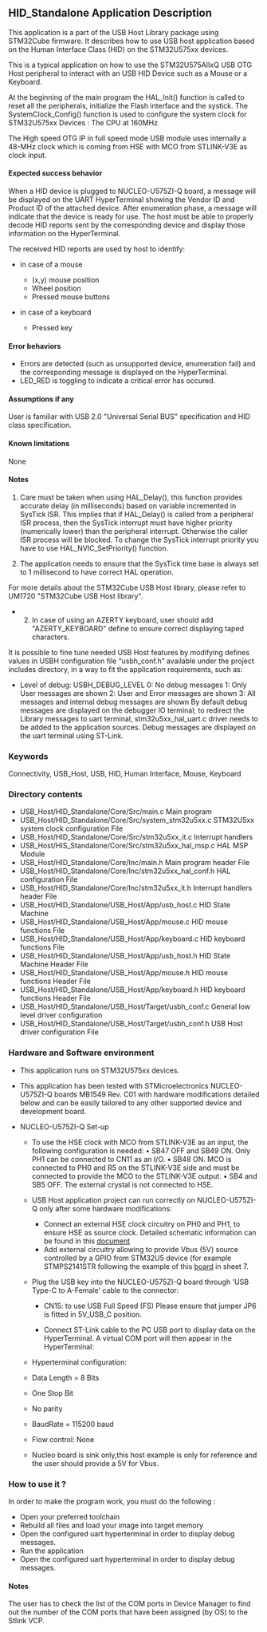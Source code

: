 ## HID_Standalone Application Description

This application is a part of the USB Host Library package using STM32Cube firmware. It describes how to use
USB host application based on the Human Interface Class (HID) on the STM32U575xx devices.

This is a typical application on how to use the STM32U575AIIxQ USB OTG Host peripheral to interact with an USB
HID Device such as a Mouse or a Keyboard.

At the beginning of the main program the HAL_Init() function is called to reset
all the peripherals, initialize the Flash interface and the systick.
The SystemClock_Config() function is used to configure the system clock for STM32U575xx Devices :
The CPU at 160MHz

The High speed OTG IP in full speed mode USB module uses internally a 48-MHz clock which is coming from HSE with MCO from STLINK-V3E as clock input.

#### <b>Expected success behavior</b>

When a HID device is plugged to NUCLEO-U575ZI-Q board, a message will be displayed on the UART HyperTerminal showing
the Vendor ID and Product ID of the attached device.
After enumeration phase, a message will indicate that the device is ready for use.
The host must be able to properly decode HID reports sent by the corresponding device and display those information on the HyperTerminal.

The received HID reports are used by host to identify:
- in case of a mouse
   - (x,y) mouse position
   - Wheel position
   - Pressed mouse buttons

- in case of a keyboard
   - Pressed key

#### <b>Error behaviors</b>

  - Errors are detected (such as unsupported device, enumeration fail) and the corresponding message is displayed on the HyperTerminal.
  - LED_RED is toggling to indicate a critical error has occured.

#### <b>Assumptions if any</b>

User is familiar with USB 2.0 "Universal Serial BUS" specification and HID class specification.

#### <b>Known limitations</b>

None

#### Notes

 1. Care must be taken when using HAL_Delay(), this function provides accurate delay (in milliseconds)
      based on variable incremented in SysTick ISR. This implies that if HAL_Delay() is called from
      a peripheral ISR process, then the SysTick interrupt must have higher priority (numerically lower)
      than the peripheral interrupt. Otherwise the caller ISR process will be blocked.
      To change the SysTick interrupt priority you have to use HAL_NVIC_SetPriority() function.

 2. The application needs to ensure that the SysTick time base is always set to 1 millisecond
      to have correct HAL operation.


For more details about the STM32Cube USB Host library, please refer to UM1720
"STM32Cube USB Host library".

-  2. In case of using an AZERTY keyboard, user should add "AZERTY_KEYBOARD" define to ensure correct
displaying taped characters.

It is possible to fine tune needed USB Host features by modifying defines values in USBH configuration
file “usbh_conf.h” available under the project includes directory, in a way to fit the application
requirements, such as:
- Level of debug: USBH_DEBUG_LEVEL
                  0: No debug messages
                  1: Only User messages are shown
                  2: User and Error messages are shown
                  3: All messages and internal debug messages are shown
   By default debug messages are displayed on the debugger IO terminal; to redirect the Library
   messages to uart terminal, stm32u5xx_hal_uart.c driver needs to be added to the application sources.
   Debug messages are displayed on the uart terminal using ST-Link.


### Keywords

Connectivity, USB_Host, USB, HID, Human Interface, Mouse, Keyboard

### Directory contents

  - USB_Host/HID_Standalone/Core/Src/main.c                         Main program
  - USB_Host/HID_Standalone/Core/Src/system_stm32u5xx.c             STM32U5xx system clock configuration File
  - USB_Host/HID_Standalone/Core/Src/stm32u5xx_it.c                 Interrupt handlers
  - USB_Host/HIS_Standalone/Core/Src/stm32u5xx_hal_msp.c            HAL MSP Module
  - USB_Host/HID_Standalone/Core/Inc/main.h                         Main program header File
  - USB_Host/HID_Standalone/Core/Inc/stm32u5xx_hal_conf.h           HAL configuration File
  - USB_Host/HID_Standalone/Core/Inc/stm32u5xx_it.h                 Interrupt handlers header File
  - USB_Host/HID_Standalone/USB_Host/App/usb_host.c                 HID State Machine
  - USB_Host/HID_Standalone/USB_Host/App/mouse.c                    HID mouse functions File
  - USB_Host/HID_Standalone/USB_Host/App/keyboard.c                 HID keyboard functions File
  - USB_Host/HID_Standalone/USB_Host/App/usb_host.h                 HID State Machine Header File
  - USB_Host/HID_Standalone/USB_Host/App/mouse.h                    HID mouse functions Header File
  - USB_Host/HID_Standalone/USB_Host/App/keyboard.h                 HID keyboard functions Header File
  - USB_Host/HID_Standalone/USB_Host/Target/usbh_conf.c             General low level driver configuration
  - USB_Host/HID_Standalone/USB_Host/Target/usbh_conf.h             USB Host driver configuration File

### Hardware and Software environment

  - This application runs on STM32U575xx devices.

  - This application has been tested with STMicroelectronics NUCLEO-U575ZI-Q boards MB1549 Rev. C01 with hardware modifications
    detailed below and can be easily tailored to any other supported device and development board.

  - NUCLEO-U575ZI-Q Set-up
    - To use the HSE clock with MCO from STLINK-V3E as an input, the following configuration is needed:
      • SB47 OFF and SB49 ON. Only PH1 can be connected to CN11 as an I/O.
      • SB48 ON. MCO is connected to PH0 and R5 on the STLINK-V3E side and must be connected to provide the MCO to the STLINK-V3E output.
      • SB4 and SB5 OFF. The external crystal is not connected to HSE.

    - USB Host application project can run correctly on NUCLEO-U575ZI-Q only after some hardware modifications:
       - Connect an external HSE clock circuitry on PH0 and PH1, to ensure HSE as source clock. Detailed schematic information can be found in this  [document](https://www.st.com/en/evaluation-tools/nucleo-u575zi-q.html)
       - Add external circuitry allowing to provide Vbus (5V) source controlled by a GPIO from STM32U5 device (for example STMPS2141STR following the example of this [board](https://www.st.com/resource/en/schematic_pack/mb1364-h743zi-c01_schematic.pdf) in sheet 7.
    - Plug the USB key into the NUCLEO-U575ZI-Q board through 'USB Type-C
      to A-Female' cable to the connector:
      - CN15: to use USB Full Speed (FS)
               Please ensure that jumper JP6 is fitted in 5V_USB_C position.

      - Connect ST-Link cable to the PC USB port to display data on the HyperTerminal.
    A virtual COM port will then appear in the HyperTerminal:

     - Hyperterminal configuration:
      - Data Length = 8 Bits
      - One Stop Bit
      - No parity
      - BaudRate = 115200 baud
      - Flow control: None

    - Nucleo board is sink only,this host example is only for reference and the user should provide a 5V for Vbus.

### How to use it ?

In order to make the program work, you must do the following :
 - Open your preferred toolchain
 - Rebuild all files and load your image into target memory
 - Open the configured uart hyperterminal in order to display debug messages.
 - Run the application
 - Open the configured uart hyperterminal in order to display debug messages.

#### Notes

   The user has to check the list of the COM ports in Device Manager to find out the number of the
   COM ports that have been assigned (by OS) to the Stlink VCP.